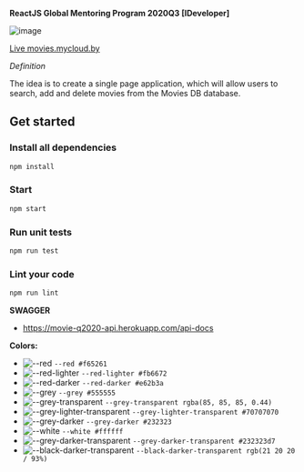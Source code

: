 **ReactJS Global Mentoring Program 2020Q3 [IDeveloper]**


![image](https://drive.google.com/uc?export=view&id=1uF-msYAFZWSjw3S6StYta8qPeW6feZwX)

[Live movies.mycloud.by](http://movies.mycloud.by/)

_Definition_

The idea is to create a single page application, which will allow users to search, add and delete movies from the Movies DB database.

## Get started ##

### Install all dependencies

```bash
npm install
```

### Start

```bash
npm start
```

### Run unit tests

```bash
npm run test
```

### Lint your code

```bash
npm run lint
```

**SWAGGER**
- https://movie-q2020-api.herokuapp.com/api-docs

**Colors:**
- ![--red](https://placehold.it/15/f65261/000000?text=+) `--red #f65261`
- ![--red-lighter](https://placehold.it/15/fb6672/000000?text=+) `--red-lighter #fb6672`
- ![--red-darker](https://placehold.it/15/e62b3a/000000?text=+) `--red-darker #e62b3a`
- ![--grey](https://placehold.it/15/555555/000000?text=+) `--grey #555555`
- ![--grey-transparent](https://placehold.it/15/545454/000000?text=+) `--grey-transparent rgba(85, 85, 85, 0.44)`
- ![--grey-lighter-transparent](https://placehold.it/15/70707070/000000?text=+) `--grey-lighter-transparent #70707070`
- ![--grey-darker](https://placehold.it/15/232323/000000?text=+) `--grey-darker #232323`
- ![--white](https://placehold.it/15/ffffff/000000?text=+) `--white #ffffff`
- ![--grey-darker-transparent](https://placehold.it/15/232323d7/000000?text=+) `--grey-darker-transparent #232323d7`
- ![--black-darker-transparent](https://placehold.it/15/151313/000000?text=+) `--black-darker-transparent rgb(21 20 20 / 93%)`
